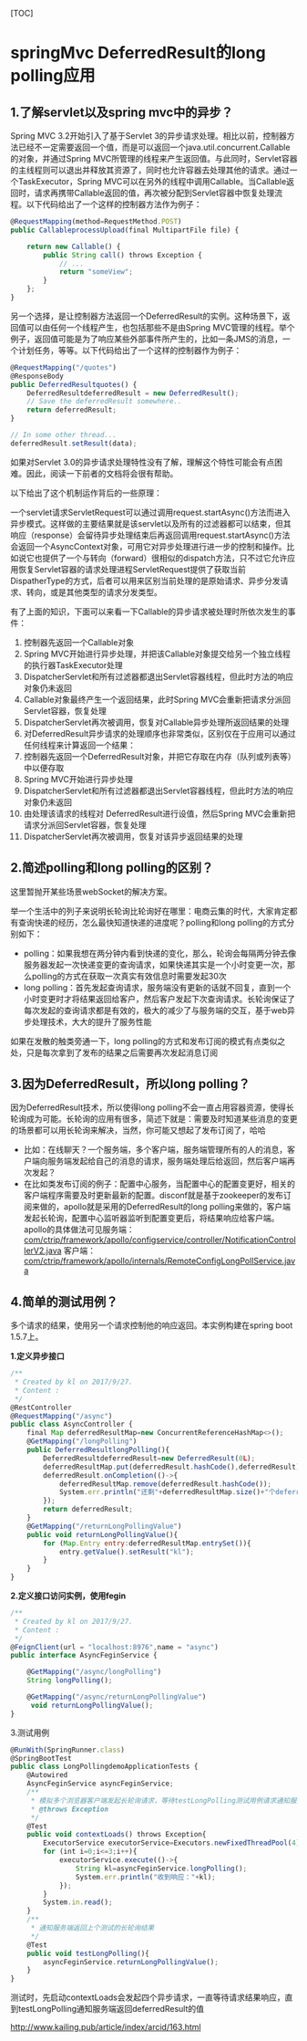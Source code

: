 [TOC]



# springMvc DeferredResult的long polling应用

## **1.了解servlet以及spring mvc中的异步？**

Spring MVC 3.2开始引入了基于Servlet 3的异步请求处理。相比以前，控制器方法已经不一定需要返回一个值，而是可以返回一个java.util.concurrent.Callable的对象，并通过Spring MVC所管理的线程来产生返回值。与此同时，Servlet容器的主线程则可以退出并释放其资源了，同时也允许容器去处理其他的请求。通过一个TaskExecutor，Spring MVC可以在另外的线程中调用Callable。当Callable返回时，请求再携带Callable返回的值，再次被分配到Servlet容器中恢复处理流程。以下代码给出了一个这样的控制器方法作为例子：

```js
@RequestMapping(method=RequestMethod.POST)
public CallableprocessUpload(final MultipartFile file) {

    return new Callable() {
        public String call() throws Exception {
            // ...
            return "someView";
        }
    };
}
```

另一个选择，是让控制器方法返回一个DeferredResult的实例。这种场景下，返回值可以由任何一个线程产生，也包括那些不是由Spring MVC管理的线程。举个例子，返回值可能是为了响应某些外部事件所产生的，比如一条JMS的消息，一个计划任务，等等。以下代码给出了一个这样的控制器作为例子：

```js
@RequestMapping("/quotes")
@ResponseBody
public DeferredResultquotes() {
    DeferredResultdeferredResult = new DeferredResult();
    // Save the deferredResult somewhere..
    return deferredResult;
}

// In some other thread...
deferredResult.setResult(data);
```

如果对Servlet 3.0的异步请求处理特性没有了解，理解这个特性可能会有点困难。因此，阅读一下前者的文档将会很有帮助。

以下给出了这个机制运作背后的一些原理：

一个servlet请求ServletRequest可以通过调用request.startAsync()方法而进入异步模式。这样做的主要结果就是该servlet以及所有的过滤器都可以结束，但其响应（response）会留待异步处理结束后再返回调用request.startAsync()方法会返回一个AsyncContext对象，可用它对异步处理进行进一步的控制和操作。比如说它也提供了一个与转向（forward）很相似的dispatch方法，只不过它允许应用恢复Servlet容器的请求处理进程ServletRequest提供了获取当前DispatherType的方式，后者可以用来区别当前处理的是原始请求、异步分发请求、转向，或是其他类型的请求分发类型。

有了上面的知识，下面可以来看一下Callable的异步请求被处理时所依次发生的事件：

1. 控制器先返回一个Callable对象
2. Spring MVC开始进行异步处理，并把该Callable对象提交给另一个独立线程的执行器TaskExecutor处理
3. DispatcherServlet和所有过滤器都退出Servlet容器线程，但此时方法的响应对象仍未返回
4. Callable对象最终产生一个返回结果，此时Spring MVC会重新把请求分派回Servlet容器，恢复处理
5. DispatcherServlet再次被调用，恢复对Callable异步处理所返回结果的处理
6. 对DeferredResult异步请求的处理顺序也非常类似，区别仅在于应用可以通过任何线程来计算返回一个结果：
7. 控制器先返回一个DeferredResult对象，并把它存取在内存（队列或列表等）中以便存取
8. Spring MVC开始进行异步处理
9. DispatcherServlet和所有过滤器都退出Servlet容器线程，但此时方法的响应对象仍未返回
10. 由处理该请求的线程对 DeferredResult进行设值，然后Spring MVC会重新把请求分派回Servlet容器，恢复处理
11. DispatcherServlet再次被调用，恢复对该异步返回结果的处理

## 2.简述polling和long polling的区别？

这里暂抛开某些场景webSocket的解决方案。

举一个生活中的列子来说明长轮询比轮询好在哪里：电商云集的时代，大家肯定都有查询快递的经历，怎么最快知道快递的进度呢？polling和long polling的方式分别如下：

- polling：如果我想在两分钟内看到快递的变化，那么，轮询会每隔两分钟去像服务器发起一次快递变更的查询请求，如果快递其实是一个小时变更一次，那么polling的方式在获取一次真实有效信息时需要发起30次
- long polling：首先发起查询请求，服务端没有更新的话就不回复，直到一个小时变更时才将结果返回给客户，然后客户发起下次查询请求。长轮询保证了每次发起的查询请求都是有效的，极大的减少了与服务端的交互，基于web异步处理技术，大大的提升了服务性能

如果在发散的触类旁通一下，long polling的方式和发布订阅的模式有点类似之处，只是每次拿到了发布的结果之后需要再次发起消息订阅

## 3.因为DeferredResult，所以long polling？

因为DeferredResult技术，所以使得long polling不会一直占用容器资源，使得长轮询成为可能。长轮询的应用有很多，简述下就是：需要及时知道某些消息的变更的场景都可以用长轮询来解决，当然，你可能又想起了发布订阅了，哈哈

- 比如：在线聊天？一个服务端，多个客户端，服务端管理所有的人的消息，客户端向服务端发起给自己的消息的请求，服务端处理后给返回，然后客户端再次发起？
- 在比如类发布订阅的例子：配置中心服务，当配置中心的配置变更好，相关的客户端程序需要及时更新最新的配置。disconf就是基于zookeeper的发布订阅来做的，apollo就是采用的DeferredResult的long polling来做的，客户端发起长轮询，配置中心监听器监听到配置变更后，将结果响应给客户端。apollo的具体做法可见服务端：[com/ctrip/framework/apollo/configservice/controller/NotificationControllerV2.java](https://github.com/ctripcorp/apollo/blob/c62f807e7e487ffc9c713a4eb751123e331a9902/apollo-configservice/src/main/java/com/ctrip/framework/apollo/configservice/controller/NotificationControllerV2.java) 客户端：[com/ctrip/framework/apollo/internals/RemoteConfigLongPollService.java](https://github.com/ctripcorp/apollo/blob/c62f807e7e487ffc9c713a4eb751123e331a9902/apollo-client/src/main/java/com/ctrip/framework/apollo/internals/RemoteConfigLongPollService.java)



## **4.简单的测试用例？**

多个请求的结果，使用另一个请求控制他的响应返回。本实例构建在spring boot 1.5.7上。

**1.定义异步接口**

```js
/**
 * Created by kl on 2017/9/27.
 * Content :
 */
@RestController
@RequestMapping("/async")
public class AsyncController {
    final Map deferredResultMap=new ConcurrentReferenceHashMap<>();
    @GetMapping("/longPolling")
    public DeferredResultlongPolling(){
        DeferredResultdeferredResult=new DeferredResult(0L);
        deferredResultMap.put(deferredResult.hashCode(),deferredResult);
        deferredResult.onCompletion(()->{
            deferredResultMap.remove(deferredResult.hashCode());
            System.err.println("还剩"+deferredResultMap.size()+"个deferredResult未响应");
        });
        return deferredResult;
    }
    @GetMapping("/returnLongPollingValue")
    public void returnLongPollingValue(){
        for (Map.Entry entry:deferredResultMap.entrySet()){
            entry.getValue().setResult("kl");
        }
    }
}
```

**2.定义接口访问实例，使用fegin**

```js
/**
 * Created by kl on 2017/9/27.
 * Content :
 */
@FeignClient(url = "localhost:8976",name = "async")
public interface AsyncFeginService {

    @GetMapping("/async/longPolling")
    String longPolling();

    @GetMapping("/async/returnLongPollingValue")
     void returnLongPollingValue();
}
```

3.测试用例

```js
@RunWith(SpringRunner.class)
@SpringBootTest
public class LongPollingdemoApplicationTests {
	@Autowired
	AsyncFeginService asyncFeginService;
	/**
	 * 模拟多个浏览器客户端发起长轮询请求，等待testLongPolling测试用例请求通知服务端返回各浏览器的请求结果
	 * @throws Exception
	 */
	@Test
	public void contextLoads() throws Exception{
		ExecutorService executorService=Executors.newFixedThreadPool(4);
		for (int i=0;i<=3;i++){
			executorService.execute(()->{
				String kl=asyncFeginService.longPolling();
				System.err.println("收到响应："+kl);
			});
		}
		System.in.read();
	}
	/**
	 * 通知服务端返回上个测试的长轮询结果
	 */
	@Test
	public void testLongPolling(){
		asyncFeginService.returnLongPollingValue();
	}
}
```

测试时，先启动contextLoads会发起四个异步请求，一直等待请求结果响应，直到testLongPolling通知服务端返回deferredResult的值





http://www.kailing.pub/article/index/arcid/163.html